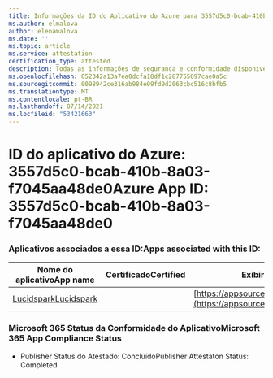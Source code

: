 ```yaml
---
title: Informações da ID do Aplicativo do Azure para 3557d5c0-bcab-410b-8a03-f7045aa48de0
ms.author: elmalova
author: elenamalova
ms.date: ''
ms.topic: article
ms.service: attestation
certification_type: attested
description: Todas as informações de segurança e conformidade disponíveis para 3557d5c0-bcab-410b-8a03-f7045aa48de0.
ms.openlocfilehash: 052342a13a7ea0dcfa18df1c287755097cae0a5c
ms.sourcegitcommit: 0098942ce316ab984e09fd9d2063cbc516c8bfb5
ms.translationtype: MT
ms.contentlocale: pt-BR
ms.lasthandoff: 07/14/2021
ms.locfileid: "53421663"
---
```

# <a name="azure-app-id-3557d5c0-bcab-410b-8a03-f7045aa48de0"></a><span data-ttu-id="5c9d5-103">ID do aplicativo do Azure: 3557d5c0-bcab-410b-8a03-f7045aa48de0</span><span class="sxs-lookup"><span data-stu-id="5c9d5-103">Azure App ID: 3557d5c0-bcab-410b-8a03-f7045aa48de0</span></span>


### <a name="apps-associated-with-this-id"></a><span data-ttu-id="5c9d5-104">Aplicativos associados a essa ID:</span><span class="sxs-lookup"><span data-stu-id="5c9d5-104">Apps associated with this ID:</span></span>
| <span data-ttu-id="5c9d5-105">**Nome do aplicativo**</span><span class="sxs-lookup"><span data-stu-id="5c9d5-105">**App name**</span></span> | <span data-ttu-id="5c9d5-106">**Certificado**</span><span class="sxs-lookup"><span data-stu-id="5c9d5-106">**Certified**</span></span> | <span data-ttu-id="5c9d5-107">**Exibir no AppSource**</span><span class="sxs-lookup"><span data-stu-id="5c9d5-107">**View in AppSource**</span></span> |
|-|-|-|
| [<span data-ttu-id="5c9d5-108">Lucidspark</span><span class="sxs-lookup"><span data-stu-id="5c9d5-108">Lucidspark</span></span>](https://docs.microsoft.com/en-us/microsoft-365-app-certification/forward/WA200002583) |  | [https://appsource.microsoft.com/product/office/WA200002583](https://appsource.microsoft.com/product/office/WA200002583) |

### <a name="microsoft-365-app-compliance-status"></a><span data-ttu-id="5c9d5-109">Microsoft 365 Status da Conformidade do Aplicativo</span><span class="sxs-lookup"><span data-stu-id="5c9d5-109">Microsoft 365 App Compliance Status</span></span>
- <span data-ttu-id="5c9d5-110">Publisher Status do Atestado: Concluído</span><span class="sxs-lookup"><span data-stu-id="5c9d5-110">Publisher Attestaton Status: Completed</span></span>
